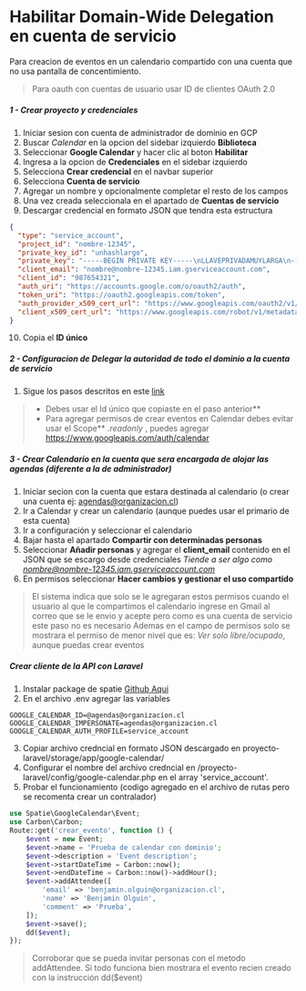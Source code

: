 # Habilitar Domain-Wide Delegation en cuenta de servicio

Para creacion de eventos en un calendario compartido con una cuenta que no usa pantalla de concentimiento.
> Para oauth con cuentas de usuario usar ID de clientes OAuth 2.0

##### 1 - Crear proyecto y credenciales
1. Iniciar sesion con cuenta de administrador de dominio en GCP
2. Buscar *Calendar* en la opcion del sidebar izquierdo __Biblioteca__
3. Seleccionar __Google Calendar__ y hacer clic al boton **__Habilitar__**
4. Ingresa a la opcion de __Credenciales__ en el sidebar izquierdo
5. Selecciona __Crear credencial__ en el navbar superior
6. Selecciona __Cuenta de servicio__
7. Agregar un nombre y opcionalmente completar el resto de los campos
8. Una vez creada seleccionala en el apartado de __Cuentas de servicio__
9. Descargar credencial en formato JSON que tendra esta estructura
```json
{
  "type": "service_account",
  "project_id": "nombre-12345",
  "private_key_id": "unhashlargo",
  "private_key": "-----BEGIN PRIVATE KEY-----\nLLAVEPRIVADAMUYLARGA\n-----END PRIVATE KEY-----\n",
  "client_email": "nombre@nombre-12345.iam.gserviceaccount.com",
  "client_id": "987654321",
  "auth_uri": "https://accounts.google.com/o/oauth2/auth",
  "token_uri": "https://oauth2.googleapis.com/token",
  "auth_provider_x509_cert_url": "https://www.googleapis.com/oauth2/v1/certs",
  "client_x509_cert_url": "https://www.googleapis.com/robot/v1/metadata/x509/nombre%40nombre-12345.iam.gserviceaccount.com"
}
```
10. Copia el __ID único__

##### 2 - Configuracion de Delegar la autoridad de todo el dominio a la cuenta de servicio

1. Sigue los pasos descritos en este [link](https://developers.google.com/identity/protocols/oauth2/service-account#delegatingauthority)
>- Debes usar el Id único que copiaste en el paso anterior**
>- Para agregar permisos de crear eventos en Calendar debes evitar usar el Scope** _.readonly_ , puedes agregar https://www.googleapis.com/auth/calendar

##### 3 - Crear Calendario en la cuenta que sera encargada de alojar las agendas (diferente a la de administrador)

1. Iniciar secion con la cuenta que estara destinada al calendario (o crear una cuenta ej: agendas@organizacion.cl)
2. Ir a Calendar y crear un calendario (aunque puedes usar el primario de esta cuenta)
3. Ir a configuración y seleccionar el calendario
4. Bajar hasta el apartado __Compartir con determinadas personas__
5. Seleccionar __Añadir personas__ y agregar el __client_email__ contenido en el JSON que se escargo desde credenciales
*Tiende a ser algo como nombre@nombre-12345.iam.gserviceaccount.com*
6. En permisos seleccionar __Hacer cambios y gestionar el uso compartido__
> El sistema indica que solo se le agregaran estos permisos cuando el usuario al que le compartimos el calendario ingrese en Gmail al correo que se le envio y acepte pero como es una cuenta de servicio este paso no es necesario
> Ademas en el campo de permisos solo se mostrara el permiso de menor nivel que es: *Ver solo libre/ocupado*, aunque puedas crear eventos

##### Crear cliente de la API con Laravel

1. Instalar package de spatie [Github Aqui](https://github.com/spatie/laravel-google-calendar)
2. En el archivo .env agregar las variables
```
GOOGLE_CALENDAR_ID=@agendas@organizacion.cl
GOOGLE_CALENDAR_IMPERSONATE=agendas@organizacion.cl
GOOGLE_CALENDAR_AUTH_PROFILE=service_account
```
3. Copiar archivo credncial en formato JSON descargado en proyecto-laravel/storage/app/google-calendar/
4. Configurar el nombre del archivo credncial en /proyecto-laravel/config/google-calendar.php en el array 'service_account'.
5. Probar el funcionamiento (codigo agregado en el archivo de rutas pero se recomenta crear un contralador)
```php
use Spatie\GoogleCalendar\Event;
use Carbon\Carbon;
Route::get('crear_evento', function () {
    $event = new Event;
    $event->name = 'Prueba de calendar con dominio';
    $event->description = 'Event description';
    $event->startDateTime = Carbon::now();
    $event->endDateTime = Carbon::now()->addHour();
    $event->addAttendee([
        'email' => 'benjamin.olguin@organizacion.cl',
        'name' => 'Benjamin Olguin',
        'comment' => 'Prueba',
    ]);
    $event->save();
    dd($event);
});
```
> Corroborar que se pueda invitar personas con el metodo addAttendee. Si todo funciona bien mostrara el evento recien creado con la instrucción dd($event)